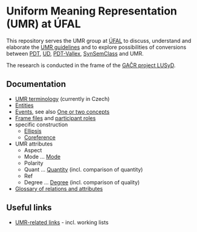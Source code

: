 # Uniform Meaning Representation (UMR) at ÚFAL

This repository serves the UMR group at [ÚFAL](https://ufal.mff.cuni.cz/) to
discuss, understand and elaborate the [UMR
guidelines](https://github.com/umr4nlp/umr-guidelines/blob/master/guidelines.md)
and to explore possibilities of conversions between
[PDT](https://ufal.mff.cuni.cz/prague-dependency-treebank),
[UD](https://universaldependencies.org/),
[PDT-Vallex](https://ufal.mff.cuni.cz/pdt-vallex-valency-lexicon-linked-czech-corpora),
[SynSemClass](https://ufal.mff.cuni.cz/synsemclass) and UMR.

The research is conducted in the frame of the [GAČR project
LUSyD](https://ufal.mff.cuni.cz/grants/lusyd).

## Documentation

* [UMR terminology](doc/terminologie.md) (currently in Czech)
* [Entities](doc/entities.md)
* [Events](doc/eventive-concepts.md), see also [One or two concepts](doc/one-or-two-concepts_modal-phase-verbs.md)
* [Frame files](doc/frames.md) and [participant roles](doc/roles.md)
* specific construction 
  * [Ellipsis](doc/ellipsis.md)
  * [Coreference](doc/coreference.md)
* UMR attributes
  * Aspect
  * Mode   ... [Mode](doc/mode.md)
  * Polarity
  * Quant ... [Quantity](doc/quantity.md) (incl. comparison of quantity)
  * Ref
  * Degree ... [Degree](doc/degree.md) (incl. comparison of quality)
* [Glossary of relations and attributes](doc/relations-attributes.md)

## Useful links
* [UMR-related links](https://github.com/ufal/UMR/blob/main/doc/UMR-related-links.md) - incl. working lists
